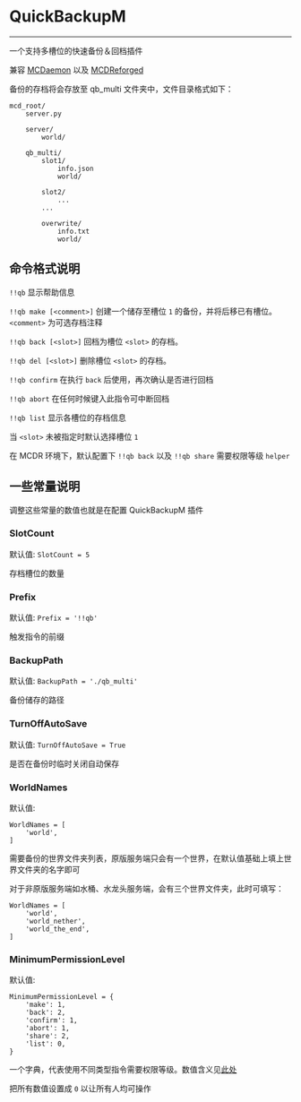 # QuickBackupM
---------

一个支持多槽位的快速备份＆回档插件

兼容 [MCDaemon](https://github.com/kafuuchino-desu/MCDaemon) 以及 [MCDReforged](https://github.com/Fallen-Breath/MCDReforged)

备份的存档将会存放至 qb_multi 文件夹中，文件目录格式如下：
```
mcd_root/
    server.py
    
    server/
        world/
        
    qb_multi/
        slot1/
            info.json
            world/
            
        slot2/
            ...
        ...
        
        overwrite/
            info.txt
            world/
```

## 命令格式说明

`!!qb` 显示帮助信息

`!!qb make [<comment>]` 创建一个储存至槽位 `1` 的备份，并将后移已有槽位。`<comment>` 为可选存档注释

`!!qb back [<slot>]` 回档为槽位 `<slot>` 的存档。

`!!qb del [<slot>]` 删除槽位 `<slot>` 的存档。

`!!qb confirm` 在执行 `back` 后使用，再次确认是否进行回档

`!!qb abort` 在任何时候键入此指令可中断回档

`!!qb list` 显示各槽位的存档信息

当 `<slot>` 未被指定时默认选择槽位 `1`

在 MCDR 环境下，默认配置下 `!!qb back` 以及 `!!qb share` 需要权限等级 `helper`

## 一些常量说明

调整这些常量的数值也就是在配置 QuickBackupM 插件

### SlotCount

默认值: `SlotCount = 5`

存档槽位的数量

### Prefix

默认值: `Prefix = '!!qb'`

触发指令的前缀

### BackupPath

默认值: `BackupPath = './qb_multi'`

备份储存的路径

### TurnOffAutoSave

默认值: `TurnOffAutoSave = True`

是否在备份时临时关闭自动保存

### WorldNames

默认值:

```
WorldNames = [
    'world',
]
```

需要备份的世界文件夹列表，原版服务端只会有一个世界，在默认值基础上填上世界文件夹的名字即可

对于非原版服务端如水桶、水龙头服务端，会有三个世界文件夹，此时可填写：
```
WorldNames = [
    'world',
    'world_nether',
    'world_the_end',
]
```

### MinimumPermissionLevel

默认值:

```
MinimumPermissionLevel = {
	'make': 1,
	'back': 2,
	'confirm': 1,
	'abort': 1,
	'share': 2,
	'list': 0,
}
```

一个字典，代表使用不同类型指令需要权限等级。数值含义见[此处](https://github.com/Fallen-Breath/MCDReforged/blob/master/doc/readme_cn.md#权限)

把所有数值设置成 `0` 以让所有人均可操作
